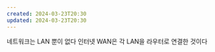 ```yaml
---
created: 2024-03-23T20:30
updated: 2024-03-23T20:30
---
```

네트워크는 LAN 뿐이 없다 
인터넷 WAN은 각 LAN을 라우터로 연결한 것이다
